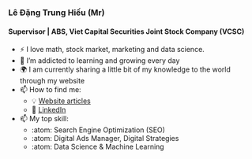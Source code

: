 ### Lê Đặng Trung Hiếu (Mr)
#### Supervisor | ABS, Viet Capital Securities Joint Stock Company (VCSC)
- :zap: I love math, stock market, marketing and data science.
- 🌱 I’m addicted to learning and growing every day
- :earth_africa: I am currently sharing a little bit of my knowledge to the world through my website
- 📫 How to find me: 
  - :bulb: [Website articles](http://cafechungkhoan.com/)
  - :office: [LinkedIn](https://www.linkedin.com/in/hi%E1%BA%BFu-l%C3%AA-%C4%91%E1%BA%B7ng-trung-b968014b/)
- 📫 My top skill: 
  - :atom: Search Engine Optimization (SEO)
  - :atom: Digital Ads Manager, Digital Strategies
  - :atom: Data Science & Machine Learning
